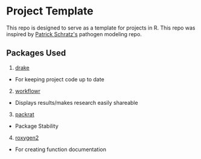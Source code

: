# Project Template

This repo is designed to serve as a template for projects in R. This repo was inspired by [Patrick Schratz's](https://github.com/pat-s/pathogen-modeling) pathogen modeling repo. 


## Packages Used

1. [drake](https://github.com/ropensci/drake)

  - For keeping project code up to date

2. [workflowr](https://github.com/jdblischak/workflowr)

  - Displays results/makes research easily shareable

3. [packrat](https://github.com/rstudio/packrat)

  - Package Stability

4. [roxygen2](https://github.com/yihui/roxygen2)

  - For creating function documentation

